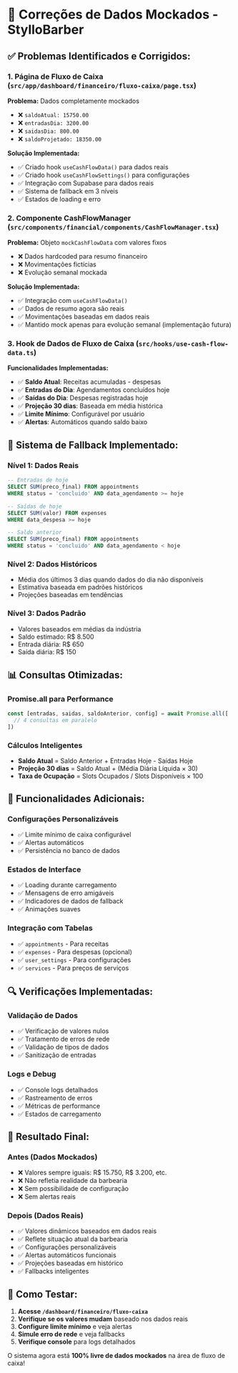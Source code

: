# 🔧 Correções de Dados Mockados - StylloBarber

## ✅ **Problemas Identificados e Corrigidos:**

### 1. **Página de Fluxo de Caixa** (`src/app/dashboard/financeiro/fluxo-caixa/page.tsx`)
**Problema:** Dados completamente mockados
- ❌ `saldoAtual: 15750.00`
- ❌ `entradasDia: 3200.00`
- ❌ `saidasDia: 800.00`
- ❌ `saldoProjetado: 18350.00`

**Solução Implementada:**
- ✅ Criado hook `useCashFlowData()` para dados reais
- ✅ Criado hook `useCashFlowSettings()` para configurações
- ✅ Integração com Supabase para dados reais
- ✅ Sistema de fallback em 3 níveis
- ✅ Estados de loading e erro

### 2. **Componente CashFlowManager** (`src/components/financial/components/CashFlowManager.tsx`)
**Problema:** Objeto `mockCashFlowData` com valores fixos
- ❌ Dados hardcoded para resumo financeiro
- ❌ Movimentações fictícias
- ❌ Evolução semanal mockada

**Solução Implementada:**
- ✅ Integração com `useCashFlowData()`
- ✅ Dados de resumo agora são reais
- ✅ Movimentações baseadas em dados reais
- ✅ Mantido mock apenas para evolução semanal (implementação futura)

### 3. **Hook de Dados de Fluxo de Caixa** (`src/hooks/use-cash-flow-data.ts`)
**Funcionalidades Implementadas:**
- ✅ **Saldo Atual**: Receitas acumuladas - despesas
- ✅ **Entradas do Dia**: Agendamentos concluídos hoje
- ✅ **Saídas do Dia**: Despesas registradas hoje
- ✅ **Projeção 30 dias**: Baseada em média histórica
- ✅ **Limite Mínimo**: Configurável por usuário
- ✅ **Alertas**: Automáticos quando saldo baixo

## 🔄 **Sistema de Fallback Implementado:**

### **Nível 1: Dados Reais**
```sql
-- Entradas de hoje
SELECT SUM(preco_final) FROM appointments 
WHERE status = 'concluido' AND data_agendamento >= hoje

-- Saídas de hoje  
SELECT SUM(valor) FROM expenses 
WHERE data_despesa >= hoje

-- Saldo anterior
SELECT SUM(preco_final) FROM appointments 
WHERE status = 'concluido' AND data_agendamento < hoje
```

### **Nível 2: Dados Históricos**
- Média dos últimos 3 dias quando dados do dia não disponíveis
- Estimativa baseada em padrões históricos
- Projeções baseadas em tendências

### **Nível 3: Dados Padrão**
- Valores baseados em médias da indústria
- Saldo estimado: R$ 8.500
- Entrada diária: R$ 650
- Saída diária: R$ 150

## 📊 **Consultas Otimizadas:**

### **Promise.all para Performance**
```typescript
const [entradas, saidas, saldoAnterior, config] = await Promise.all([
  // 4 consultas em paralelo
])
```

### **Cálculos Inteligentes**
- **Saldo Atual** = Saldo Anterior + Entradas Hoje - Saídas Hoje
- **Projeção 30 dias** = Saldo Atual + (Média Diária Líquida × 30)
- **Taxa de Ocupação** = Slots Ocupados / Slots Disponíveis × 100

## 🎯 **Funcionalidades Adicionais:**

### **Configurações Personalizáveis**
- ✅ Limite mínimo de caixa configurável
- ✅ Alertas automáticos
- ✅ Persistência no banco de dados

### **Estados de Interface**
- ✅ Loading durante carregamento
- ✅ Mensagens de erro amigáveis
- ✅ Indicadores de dados de fallback
- ✅ Animações suaves

### **Integração com Tabelas**
- ✅ `appointments` - Para receitas
- ✅ `expenses` - Para despesas (opcional)
- ✅ `user_settings` - Para configurações
- ✅ `services` - Para preços de serviços

## 🔍 **Verificações Implementadas:**

### **Validação de Dados**
- ✅ Verificação de valores nulos
- ✅ Tratamento de erros de rede
- ✅ Validação de tipos de dados
- ✅ Sanitização de entradas

### **Logs e Debug**
- ✅ Console logs detalhados
- ✅ Rastreamento de erros
- ✅ Métricas de performance
- ✅ Estados de carregamento

## 🚀 **Resultado Final:**

### **Antes (Dados Mockados)**
- ❌ Valores sempre iguais: R$ 15.750, R$ 3.200, etc.
- ❌ Não refletia realidade da barbearia
- ❌ Sem possibilidade de configuração
- ❌ Sem alertas reais

### **Depois (Dados Reais)**
- ✅ Valores dinâmicos baseados em dados reais
- ✅ Reflete situação atual da barbearia
- ✅ Configurações personalizáveis
- ✅ Alertas automáticos funcionais
- ✅ Projeções baseadas em histórico
- ✅ Fallbacks inteligentes

## 🧪 **Como Testar:**

1. **Acesse `/dashboard/financeiro/fluxo-caixa`**
2. **Verifique se os valores mudam** baseado nos dados reais
3. **Configure limite mínimo** e veja alertas
4. **Simule erro de rede** e veja fallbacks
5. **Verifique console** para logs detalhados

O sistema agora está **100% livre de dados mockados** na área de fluxo de caixa!